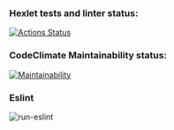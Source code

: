 ### Hexlet tests and linter status:
[![Actions Status](https://github.com/avshukan/frontend-project-lvl1/workflows/hexlet-check/badge.svg)](https://github.com/avshukan/frontend-project-lvl1/actions)

### CodeClimate Maintainability status:
[![Maintainability](https://api.codeclimate.com/v1/badges/a99a88d28ad37a79dbf6/maintainability)](https://codeclimate.com/github/codeclimate/codeclimate/maintainability)

### Eslint
![run-eslint](https://github.com/avshukan/frontend-project-lvl1/actions/workflows/run-eslint.yml/badge.svg)
